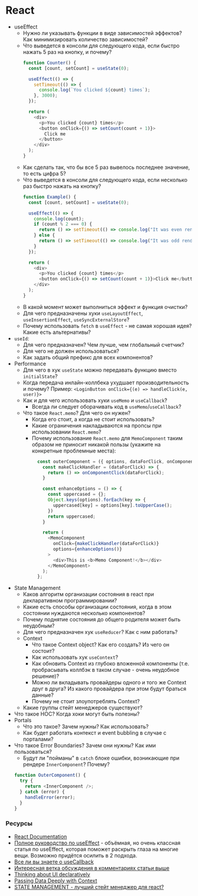 # React

* useEffect
  * Нужно ли указывать функции в виде зависимостей эффектов? Как минимизировать количество зависимостей?
  * Что выведется в консоли для следующего кода, если быстро нажать 5 раз на кнопку, и почему?
    ```javascript
    function Counter() {
      const [count, setCount] = useState(0);

      useEffect(() => {
        setTimeout(() => {
          console.log(`You clicked ${count} times`);
        }, 3000);
      });

      return (
        <div>
          <p>You clicked {count} times</p>
          <button onClick={() => setCount(count + 1)}>
            Click me
          </button>
        </div>
      );
    }
    ```
  * Как сделать так, что бы все 5 раз вывелось последнее значение, то есть цифра 5?
  * Что выведется в консоли для следующего кода, если несколько раз быстро нажать на кнопку?
    ```javascript
    function Example() {
      const [count, setCount] = useState(0);

      useEffect(() => {
        console.log(count);
        if (count % 2 === 0) {
          return () => setTimeout(() => console.log("It was even render"), 1000);
        } else {
          return () => setTimeout(() => console.log("It was odd render"), 1000);
        }
      });

      return (
        <div>
          <p>You clicked {count} times</p>
          <button onClick={() => setCount(count + 1)}>Click me</button>
        </div>
      );
    }
    ```
  * В какой момент может выполниться эффект и функция очистки?
  * Для чего предназначены хуки `useLayoutEffect`, `useInsertionEffect`, `useSyncExternalStore`?
  * Почему использовать `fetch` в `useEffect` - не самая хорошая идея? Какие есть альтернативы?
* `useId`:
  * Для чего предназначен? Чем лучше, чем глобальный счетчик?
  * Для чего не должен использоваться?
  * Как задать общий префикс для всех компонентов?
* Performance
  * Для чего в хук `useState` можно передавать функцию вместо `initialState`?
  * Когда передача инлайн-коллбека ухудшает производительность и почему? Пример: `<LoginButton onClick={(e) => handleClick(e, user)}>`
  * Как и для чего использовать хуки `useMemo` и `useCallback`? 
    * Всегда ли следует оборачивать код в `useMemo`/`useCallback`?
  * Что такое `React.memo`? Для чего он нужен?
    * Когда его стоит, а когда не стоит использовать?
    * Какие ограничения накладываются на пропсы при использовании `React.memo`?
    * Почему использование `React.memo` для `MemoComponent` таким образом не приносит никакой пользы (укажите на конкретные проблемные места):
      ```javascript
        const outerComponent = ({ options, dataForClick, onComponentClick }) => {
          const makeClickHandler = (dataForClick) => {
            return () => onComponentClick(dataForClick);
          }

          const enhanceOptions = () => {
            const uppercased = {};
            Object.keys(options).forEach(key => {
              uppercased[key] = options[key].toUpperCase();
            })
            return uppercased;
          }

          return (
            <MemoComponent
              onClick={makeClickHandler(dataForClick)}
              options={enhanceOptions()}
            >
              <div>This is <b>Memo Component!</b></div>
            </MemoComponent>
          );
        };
      ```
* State Management
  * Каков алгоритм организации состояния в react при декларативном программировании?
  * Какие есть способы организации состояния, когда в этом состоянии нуждаются несколько компонентов?
  * Почему поднятие состояния до общего родителя может быть неудобным?
  * Для чего предназначен хук `useReducer`? Как с ним работать?
  * Context
    * Что такое Context object? Как его создать? Из чего он состоит?
    * Как использовать хук `useContext`?
    * Как обновить Context из глубоко вложенной компоненты (т.е. пробрасывать коллбэк в таком случае - очень неудобное решение)?
    * Можно ли вкладывать провайдеры одного и того же Context друг в друга? Из какого провайдера при этом будут браться данные?
    * Почему не стоит злоупотреблять Context?
  * Какие группы стейт менеджеров существуют?
* Что такое HOC? Когда хоки могут быть полезны?
* Portals
  * Что это такое? Зачем нужны? Как использовать?
  * Как будет работать контекст и event bubbling в случае с порталами?
* Что такое Error Boundaries? Зачем они нужны? Как ими пользоваться?
  * Будут ли "пойманы" в `catch` блоке ошибки, возникающие при рендере `InnerComponent`? Почему?
  ```javascript
  function OuterComponent() {
    try {
      return <InnerComponent />;
    } catch (error) {
      handleError(error);
    }
  }
  ```

### Ресурсы

* [React Documentation](https://react.dev/learn)
* [Полное руководство по useEffect](https://habr.com/ru/company/ruvds/blog/445276/) - объёмная, но очень классная статья по useEffect, которая поможет раскрыть глаза на многие вещи. Возможно придётся осилить в 2 подхода.
* [Все ли вы знаете о useCallback](https://habr.com/ru/post/529950/)
* [Интересная ветка обсуждения в комментариях статьи выше](https://habr.com/ru/post/529950/comments/#comment_22380330)
* [Thinking about UI declaratively](https://react.dev/learn/reacting-to-input-with-state#thinking-about-ui-declaratively)
* [Passing Data Deeply with Context](https://react.dev//learn/passing-data-deeply-with-context)
* [STATE MANAGEMENT - лучший стейт менеджер для react?](https://www.youtube.com/watch?v=AUbWwzez_Dg)
